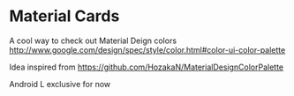 Material Cards
==========================

A cool way to check out Material Deign colors
http://www.google.com/design/spec/style/color.html#color-ui-color-palette

Idea inspired from https://github.com/HozakaN/MaterialDesignColorPalette

Android L exclusive for now
